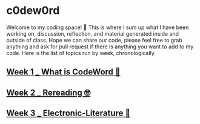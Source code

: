 # c0dew0rd

Welcome to my coding space! :robot:
This is where I sum up what I have been working on, discussion, reflection, and material generated inside and outside of class. Hope we can share our code, please feel free to grab anything and ask for pull request if there is anything you want to add to my code. Here is the list of topics run by week, chronologically.

## [Week 1 _ What is CodeWord :exploding_head:](https://github.com/napasornc/c0dew0rd/tree/master/week%2001)

## [Week 2 _ Rereading :nerd_face:](https://github.com/napasornc/c0dew0rd/tree/master/week%2002)

## [Week 3 _ Electronic-Literature :raised_eyebrow:](https://github.com/napasornc/c0dew0rd/tree/master/week%2003)



